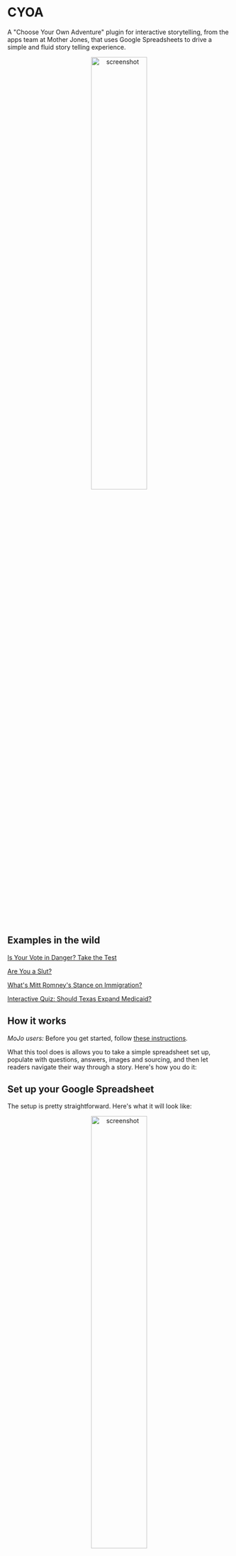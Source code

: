 # CYOA

A "Choose Your Own Adventure" plugin for interactive storytelling, from the apps team at Mother Jones, that uses Google Spreadsheets to drive a simple and fluid story telling experience.

<p align="center">
  <img width="50%" src="https://github.com/motherjones/cyoa/blob/master/img/Screen%20Shot%202014-11-21%20at%2010.25.16%20AM.png" alt="screenshot"/>
</p>

## Examples in the wild

[Is Your Vote in Danger? Take the Test](http://www.motherjones.com/politics/2012/10/flowchart-can-i-vote)

[Are You a Slut?](http://www.motherjones.com/mojo/2012/03/flow-chart-are-you-slut)

[What's Mitt Romney's Stance on Immigration?](http://www.motherjones.com/politics/2012/06/romney-immigration-position-changes)

[Interactive Quiz: Should Texas Expand Medicaid?](http://www.texastribune.org/library/data/interactive-should-texas-expand-medicaid/)

## How it works

*MoJo users:* Before you get started, follow [these instructions](https://github.com/motherjones/story-tools#starting-a-new-project).

What this tool does is allows you to take a simple spreadsheet set up, populate with questions, answers, images and sourcing, and then let readers navigate their way through a story. Here's how you do it: 

## Set up your Google Spreadsheet

The setup is pretty straightforward. Here's what it will look like: 

<p align="center">
  <img width="50%" src="https://github.com/motherjones/cyoa/blob/master/img/Screen%20Shot%202014-11-21%20at%2011.43.58%20AM.png" alt="screenshot"/>
</p>

You can make a copy of [this template](https://docs.google.com/spreadsheet/pub?key=0AswaDV9q95oZdHRQUlVQcDBJRU44NFdzc3lIeElkQXc&output=html) and move the copy into the relevant beat folder in the Mother Jones Google Drive. Rename the spreadsheet as you see fit. Change the owner of the spreadsheet to MoJo Data in `Share > Advanced`.

In order for the slider to be able to read your spreadsheet, you'll need to make your new spreadsheet public. Go to `File` and click on `Publish to the web,` then click on `Start publishing`. 

A URL will appear. It will look something like this: 

```
https://docs.google.com/spreadsheet/pub?key=0AswaDV9q95oZdHRQUlVQcDBJRU44NFdzc3lIeElkQXc&output=html
```

Copy that link. This is your spreadsheet ID or url, which you will use to connect your spreadsheet to the slider. The part of that URL you'll really need is between the key= and the &.

## Modify your project files

*MoJo users:* By now you should have a local clone of this project repo on your machine. If you don't, go back and follow [these instructions](https://github.com/motherjones/story-tools#starting-a-new-project).

**In your copy of index.html (required):**

You're going to need to drop your key into line 12 of the index.html file (see below the line that starts "var cyoa = ...")

```html
<!DOCTYPE html>
    <head>
        <meta charset="utf-8" />
        <meta name="viewport" content="width=device-width" />
        <link href="css/style.css" rel="stylesheet" />
        <script src="js/jquery.js"></script>
        <script src="js/tabletop.js"></script>
        <script src="js/script.js"></script>      
        <script type="text/javascript">
            jQuery(document).ready(function() {
                    // this pulls from the spreadsheet that can be found at https://docs.google.com/spreadsheet/pub?key=0AswaDV9q95oZdHRQUlVQcDBJRU44NFdzc3lIeElkQXc&output=html
                var cyoa = jQuery.Cyoa('0AswaDV9q95oZdHRQUlVQcDBJRU44NFdzc3lIeElkQXc',
                     { separator : ',',
                    control_location: 'bottom'
                    } 
                );
            });
        </script>
    </head>
    <body>
        <div class="cyoa_wrapper">
        <div style="clear:both" id="cyoa_container"></div>
    </div>
    </body>
</html>
```

Alternately, you can use tabletop to connect to google spreadsheet and automatically write the JSON needed to power the CYOA.

```html
<script src="jquery.js"></script>
<script src="dist/cyoa.min.js"></script>
<script src="tabletop.js"></script>
<script>
    jQuery(function($) {
        $.cyoa(
            'the key to your published google spreadsheet',
            { separator: '|' }
        );
    });
</script>
```
So long as you've set up 

Column headers for your google spreadsheet must be 
slug,    text,    connects to, connects text,   title,   background image,
The connects to should be a | separated list of slugs which you want the page to connect to.
The connects text should be a | separated list of what you want the connectors to read.
If you like, you can designate a different character as the separator.
Note that the order of the connects to and connects text must match.

Wow. That's a bit to take in, isn't it. Why not look at <a href="https://docs.google.com/spreadsheet/pub?key=0AswaDV9q95oZdHRQUlVQcDBJRU44NFdzc3lIeElkQXc&output=html">an example of a spreadsheet that feeds a cyoa</a>.

When you make the function, you can also feed in your options; in addition to how you want to separate your info, you can choose how the controls appear the controls are 'left', 'right', 'centered', and 'split' like so:
```html
<script>
    jQuery(function($) {
        $.cyoa(
            'the key to your published google spreadsheet',
            { separator: '|',
              control_position: 'centered'
        );
    });
</script>
```

Hoping to sneak around Google's arbitrary rate limits? CYOA now supports a `tabletop_proxy` setting, which gets pased on to the Tabletop.init() call.


##Hey! This thing is responsive now!
Yup. Huge thanks to our lovely friends over at the Texas Tribune.

###How It Works
Inspired by Chris Coyier's <a href="https://github.com/woothemes/FlexSlider">Flexslider</a>, it uses an absolutely positioned paragraph over an image element, rather than a background image. That's it. Two elements, in a box. You could generate more elements in the JS, if you wanted, and position them absolutely as well.

###NOTE
Because you're using images and not background images, and because they're now responsive, you need to make sure all of them are of a *minimum* height - the overflow:hidden on the viewport will hide oversized images but if an image is short, it will make the entire container short.

## Release History
This is the first release!

## License
Copyright (c) 2012 MotherJones
Licensed under the MIT, GPL licenses.
